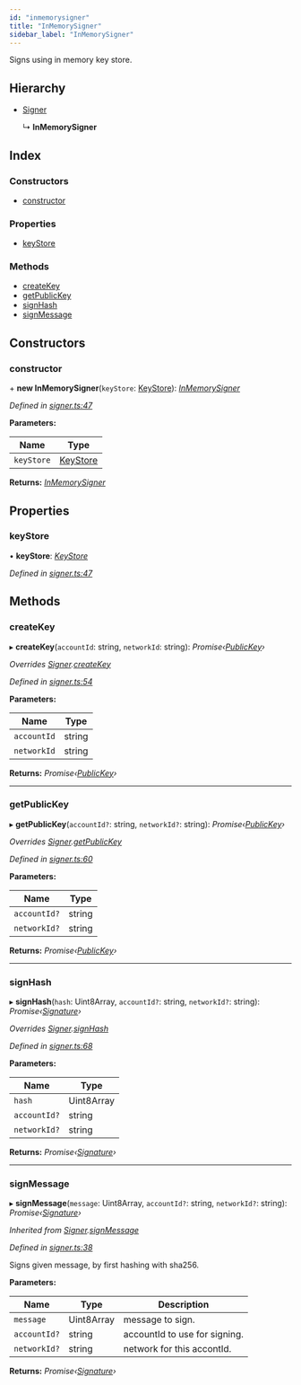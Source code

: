 ```yaml
---
id: "inmemorysigner"
title: "InMemorySigner"
sidebar_label: "InMemorySigner"
---
```


Signs using in memory key store.

## Hierarchy

* [Signer](signer.md)

  ↳ **InMemorySigner**

## Index

### Constructors

* [constructor](inmemorysigner.md#constructor)

### Properties

* [keyStore](inmemorysigner.md#keystore)

### Methods

* [createKey](inmemorysigner.md#createkey)
* [getPublicKey](inmemorysigner.md#getpublickey)
* [signHash](inmemorysigner.md#signhash)
* [signMessage](inmemorysigner.md#signmessage)

## Constructors

###  constructor

\+ **new InMemorySigner**(`keyStore`: [KeyStore](keystore.md)): *[InMemorySigner](inmemorysigner.md)*

*Defined in [signer.ts:47](https://github.com/nearprotocol/nearlib/blob/88ad17d/src.ts/signer.ts#L47)*

**Parameters:**

Name | Type |
------ | ------ |
`keyStore` | [KeyStore](keystore.md) |

**Returns:** *[InMemorySigner](inmemorysigner.md)*

## Properties

###  keyStore

• **keyStore**: *[KeyStore](keystore.md)*

*Defined in [signer.ts:47](https://github.com/nearprotocol/nearlib/blob/88ad17d/src.ts/signer.ts#L47)*

## Methods

###  createKey

▸ **createKey**(`accountId`: string, `networkId`: string): *Promise‹[PublicKey](publickey.md)›*

*Overrides [Signer](signer.md).[createKey](signer.md#abstract-createkey)*

*Defined in [signer.ts:54](https://github.com/nearprotocol/nearlib/blob/88ad17d/src.ts/signer.ts#L54)*

**Parameters:**

Name | Type |
------ | ------ |
`accountId` | string |
`networkId` | string |

**Returns:** *Promise‹[PublicKey](publickey.md)›*

___

###  getPublicKey

▸ **getPublicKey**(`accountId?`: string, `networkId?`: string): *Promise‹[PublicKey](publickey.md)›*

*Overrides [Signer](signer.md).[getPublicKey](signer.md#abstract-getpublickey)*

*Defined in [signer.ts:60](https://github.com/nearprotocol/nearlib/blob/88ad17d/src.ts/signer.ts#L60)*

**Parameters:**

Name | Type |
------ | ------ |
`accountId?` | string |
`networkId?` | string |

**Returns:** *Promise‹[PublicKey](publickey.md)›*

___

###  signHash

▸ **signHash**(`hash`: Uint8Array, `accountId?`: string, `networkId?`: string): *Promise‹[Signature](signature.md)›*

*Overrides [Signer](signer.md).[signHash](signer.md#abstract-signhash)*

*Defined in [signer.ts:68](https://github.com/nearprotocol/nearlib/blob/88ad17d/src.ts/signer.ts#L68)*

**Parameters:**

Name | Type |
------ | ------ |
`hash` | Uint8Array |
`accountId?` | string |
`networkId?` | string |

**Returns:** *Promise‹[Signature](signature.md)›*

___

###  signMessage

▸ **signMessage**(`message`: Uint8Array, `accountId?`: string, `networkId?`: string): *Promise‹[Signature](signature.md)›*

*Inherited from [Signer](signer.md).[signMessage](signer.md#signmessage)*

*Defined in [signer.ts:38](https://github.com/nearprotocol/nearlib/blob/88ad17d/src.ts/signer.ts#L38)*

Signs given message, by first hashing with sha256.

**Parameters:**

Name | Type | Description |
------ | ------ | ------ |
`message` | Uint8Array | message to sign. |
`accountId?` | string | accountId to use for signing. |
`networkId?` | string | network for this accontId.  |

**Returns:** *Promise‹[Signature](signature.md)›*
